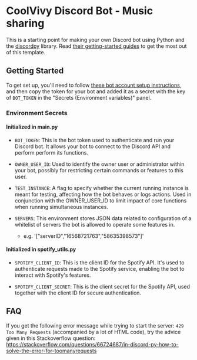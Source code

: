 # CoolVivy Discord Bot - Music sharing

This is a starting point for making your own Discord bot using Python and the [discordpy](https://discordpy.readthedocs.io/) library.
Read [their getting-started guides](https://discordpy.readthedocs.io/en/stable/#getting-started) to get the most out of this template.

## Getting Started

To get set up, you'll need to follow [these bot account setup instructions](https://discordpy.readthedocs.io/en/stable/discord.html),
and then copy the token for your bot and added it as a secret with the key of `BOT_TOKEN` in the "Secrets (Environment variables)" panel.

### Environment Secrets

#### Initialized in main.py
- `BOT_TOKEN`: This is the bot token used to authenticate and run your Discord bot. It allows your bot to connect to the Discord API and perform perform its functions.

- `OWNER_USER_ID`: Used to identify the owner user or administrator within your bot, possibly for restricting certain commands or features to this user.
  
- `TEST_INSTANCE`: A flag to specify whether the current running instance is meant for testing, affecting how the bot behaves or logs actions. Used in conjunction with the OWNER_USER_ID to limit impact of core functions when running simultaneous instances.

- `SERVERS`: This environment stores JSON data related to configuration of a whitelist of servers the bot is allowed to operate some features in.
    - e.g. '["serverID","16568721763","58635398573"]'

#### Initialized in spotify_utils.py
- `SPOTIFY_CLIENT_ID`: This is the client ID for the Spotify API. It's used to authenticate requests made to the Spotify service, enabling the bot to interact with Spotify's features.

- `SPOTIFY_CLIENT_SECRET`: This is the client secret for the Spotify API, used together with the client ID for secure authentication.

## FAQ

If you get the following error message while trying to start the server: `429 Too Many Requests` (accompanied by a lot of HTML code), 
try the advice given in this Stackoverflow question:
https://stackoverflow.com/questions/66724687/in-discord-py-how-to-solve-the-error-for-toomanyrequests